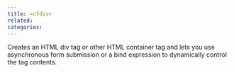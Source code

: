 ```yaml
---
title: <cfdiv>
related:
categories:
---
```


Creates an HTML div tag or other HTML container tag and lets you use asynchronous form submission or a bind expression to dynamically control the tag contents.